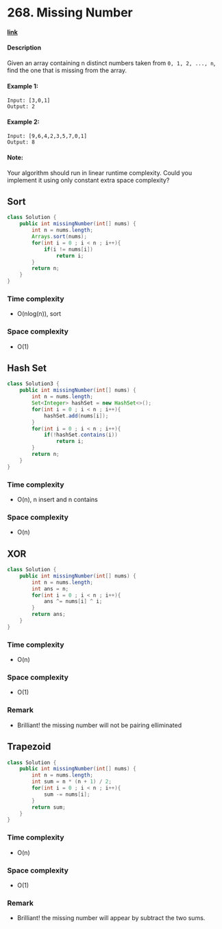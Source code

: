 # 268. Missing Number

#### [link](https://leetcode.com/problems/missing-number/description/) 

#### Description
Given an array containing n distinct numbers taken from `0, 1, 2, ..., n`, find the one that is missing from the array.

#### Example 1:
```
Input: [3,0,1]
Output: 2
```
#### Example 2:
```
Input: [9,6,4,2,3,5,7,0,1]
Output: 8
```

#### Note:
Your algorithm should run in linear runtime complexity. Could you implement it using only constant extra space complexity?

## Sort
```java
class Solution {
    public int missingNumber(int[] nums) {
        int n = nums.length;
        Arrays.sort(nums);
        for(int i = 0 ; i < n ; i++){
            if(i != nums[i])
                return i;
        }
        return n;
    }
}
```
### Time complexity
* O(nlog(n)), sort
### Space complexity
* O(1)

## Hash Set
```java
class Solution3 {
    public int missingNumber(int[] nums) {
        int n = nums.length;
        Set<Integer> hashSet = new HashSet<>();
        for(int i = 0 ; i < n ; i++){
            hashSet.add(nums[i]);
        }
        for(int i = 0 ; i < n ; i++){
            if(!hashSet.contains(i))
                return i;
        }
        return n;
    }
}
```
### Time complexity
* O(n), n insert and n contains
### Space complexity
* O(n)

## XOR
```java
class Solution {
    public int missingNumber(int[] nums) {
        int n = nums.length;
        int ans = n;
        for(int i = 0 ; i < n ; i++){
            ans ^= nums[i] ^ i;
        }
        return ans;
    }
}
```
### Time complexity
* O(n)
### Space complexity
* O(1)
### Remark
* Brilliant! the missing number will not be pairing elliminated

## Trapezoid
```java
class Solution {
    public int missingNumber(int[] nums) {
        int n = nums.length;
        int sum = n * (n + 1) / 2;
        for(int i = 0 ; i < n ; i++){
            sum -= nums[i];
        }
        return sum;
    }
}
```
### Time complexity
* O(n)
### Space complexity
* O(1)
### Remark
* Brilliant! the missing number will appear by subtract the two sums.
